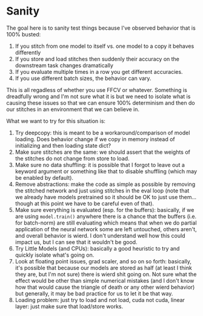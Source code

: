 # Sanity
The goal here is to sanity test things because I've observed behavior that is 100% busted:
1. If you stitch from one model to itself vs. one model to a copy it behaves differently
2. If you store and load stitches then suddenly their accuracy on the downstream task changes dramatically
3. If you evaluate multiple times in a row you get different accuracies.
4. If you use different batch sizes, the behavior can vary.

This is all regadless of whether you use FFCV or whatever. Something is dreadfully wrong and I'm not sure what it is
but we need to isolate what is causing these issues so that we can ensure 100% determinism and then do our stitches in an
environment that we can believe in.

What we want to try for this situation is:
1. Try deepcopy: this is meant to be a workaround/comparison of model loading. Does behavior change if we copy in memory instead of initializing and then loading state dict?
2. Make sure stitches are the same: we should assert that the weights of the stitches do not change from store to load.
3. Make sure no data shuffling: it is possible that I forgot to leave out a keyword argument or something like that to disable shuffling (which may be enabled by default).
4. Remove abstractions: make the code as simple as possible by removing the stitched network and just using stitches in the eval loop (note that we already have models pretrained so it should be OK to just use them... though at this point we have to be careful even of that).
5. Make sure everything is evaluated (esp. for the buffers): basically, if we are using `model.train()` anywhere there is a chance that the buffers (i.e. for batch-norm) are still evaluating which means that when we do partial application of the neural network some are left untouched, others aren't, and overall behavior is wierd. I don't understand well how this could impact us, but I can see that it wouldn't be good.
6. Try Little Models (and CPUs): basically a good heuristic to try and quickly isolate what's going on.
7. Look at floating point issues, grad scaler, and so on so forth: basically, it's possible that because our models are stored as half (at least I think they are, but I'm not sure) there is wierd shit going on. Not sure what the effect would be other than simple numerical mistakes (and I don't know how that would cause the triangle of death or any other wierd behavior) but generally, it may be bad practice for us to let it be that way.
8. Loading problem: just try to load and not load, cuda not cuda, linear layer: just make sure that load/store works.